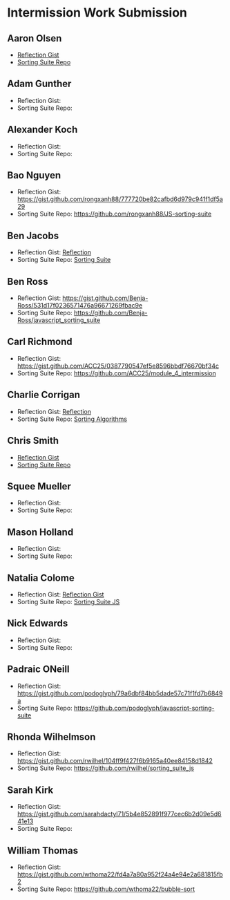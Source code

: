 # Intermission Work Submission

## Aaron Olsen

* [Reflection Gist](https://gist.github.com/MrAaronOlsen/cd97ff95fb22b8ec19c17b1042aa12e7) 
* [Sorting Suite Repo](https://github.com/MrAaronOlsen/sorting_suite_javascript)

## Adam Gunther

* Reflection Gist: 
* Sorting Suite Repo: 

## Alexander Koch

* Reflection Gist: 
* Sorting Suite Repo: 

## Bao Nguyen

* Reflection Gist: https://gist.github.com/rongxanh88/777720be82cafbd6d979c941f1df5a29
* Sorting Suite Repo: https://github.com/rongxanh88/JS-sorting-suite

## Ben Jacobs

* Reflection Gist: [Reflection](https://gist.github.com/Benjaminpjacobs/fc12b9ab0bb3174101f2b3733e7a2b90)
* Sorting Suite Repo: [Sorting Suite](https://github.com/Benjaminpjacobs/js-sorting-suite)

## Ben Ross

* Reflection Gist: https://gist.github.com/Benja-Ross/531d17f0236571476a96671269fbac9e
* Sorting Suite Repo: https://github.com/Benja-Ross/javascript_sorting_suite

## Carl Richmond

* Reflection Gist: https://gist.github.com/ACC25/0387790547ef5e8596bbdf76670bf34c
* Sorting Suite Repo: https://github.com/ACC25/module_4_intermission

## Charlie Corrigan

* Reflection Gist: [Reflection](https://gist.github.com/charliecorrigan/64427fceb900ac550a17f428ce489f16)
* Sorting Suite Repo: [Sorting Algorithms](https://github.com/charliecorrigan/sorting-algorithms)

## Chris Smith

* [Reflection Gist](https://gist.github.com/iamchrissmith/58686f5c9d463ec3a741808b8c4ca3ea)
* [Sorting Suite Repo](https://github.com/iamchrissmith/sorting-suite) 

## Squee Mueller 

* Reflection Gist: 
* Sorting Suite Repo: 

## Mason Holland

* Reflection Gist: 
* Sorting Suite Repo: 

## Natalia Colome

* Reflection Gist: [Reflection Gist](https://gist.github.com/nmcolome/aa0321d52bd4fc9bd7b284de6457c2e7)
* Sorting Suite Repo: [Sorting Suite JS](https://github.com/nmcolome/sorting_suite_js)

## Nick Edwards

* Reflection Gist: 
* Sorting Suite Repo: 

## Padraic ONeill

* Reflection Gist: https://gist.github.com/podoglyph/79a6dbf84bb5dade57c71f1fd7b6849a
* Sorting Suite Repo: https://github.com/podoglyph/javascript-sorting-suite

## Rhonda Wilhelmson

* Reflection Gist: https://gist.github.com/rwilhel/104ff9f427f6b9165a40ee84158d1842
* Sorting Suite Repo: https://github.com/rwilhel/sorting_suite_js

## Sarah Kirk

* Reflection Gist: https://gist.github.com/sarahdactyl71/5b4e852891f977cec6b2d09e5d641e13
* Sorting Suite Repo: 

## William Thomas

* Reflection Gist: https://gist.github.com/wthoma22/fd4a7a80a952f24a4e94e2a681815fb2
* Sorting Suite Repo: https://github.com/wthoma22/bubble-sort

